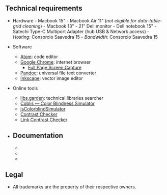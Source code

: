## Technical requirements ##

* Hardware
        - Macbook 15"
        - Macbook Air 11" (_not eligible for data-table-grid cleaning_)
        - Macbook 13"
        - 21" Dell monitor
        - Dell notebook 15"
        - Satechi Type-C Multiport Adapter (hub USB & Network access)
        - _Hosting_: Consorcio Saavedra 15
        - _Bandwidth_: Consorcio Saavedra 15
* Software
     - [Atom](http://atom.io/): code editor
     - [Google Chrome](https://www.google.com/intl/es-419/chrome/): internet browser
          - [Full Page Screen Capture](https://chrome.google.com/webstore/detail/full-page-screen-capture/fdpohaocaechififmbbbbbknoalclacl)
     - [Pandoc](https://pandoc.org/installing.html): universal file text converter
     - [Inkscape](https://inkscape.org/release/): vector image editor
* Online tools
     - [libs.garden](https://libs.garden/): technical libraries searcher
     - [Coblis — Color Blindness Simulator](https://www.color-blindness.com/coblis-color-blindness-simulator/)
     - [jsColorblindSimulator]()
     - [Contrast Checker](https://webaim.org/resources/contrastchecker/)
     - [Link Contrast Checker](https://webaim.org/resources/linkcontrastchecker/)
     
* Documentation
     - 
     - 
     - 
     - 
     
## Legal ##

* All trademarks are the property of their respective owners.
